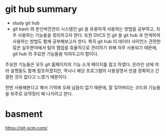 # git hub summary
- study git hub  
- git bash 와 분산버전관리 시스템인 git 을 유용하게 사용하는 방법을 공부하고, 자주 사용하는 기능들을 정리하고자 한다. 또한 DVCS 인 git 을 git hub 과 연계하여 사용하는 방법도 함께 공부해보고자 한다. 특히 git hub 이 데이터 사이언스 관련한 많은 실무분야에서 팀의 협업을 효율적으로 관리하기 위해 자주 사용되기 때문에, git hub 의 주요한 기능들을 익혀두고자 함이다.

주요한 기능들은 모두 git 홈페이지의 기능 소개 페이지를 참고 하였다. 온라인 상에 여러 설명들도 함께 참조하겠지만, 역시나 해당 프로그램의 사용설명서 만큼 정확하고 간결한 것이 없다고 느꼈기 때문이다.

한번 사용해본다고 해서 기억에 오래 남을리 없기 때문에, 잘 잊어버리는 코드와 기능들을 위주로 요약정리 해 나가려고 한다.

# basment
https://git-scm.com/
